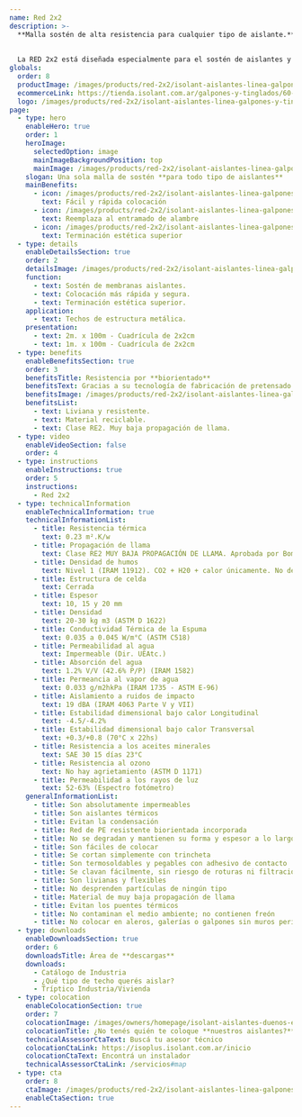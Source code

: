 ```yaml
---
name: Red 2x2
description: >-
  **Malla sostén de alta resistencia para cualquier tipo de aislante.**
  
  
  La RED 2x2 está diseñada especialmente para el sostén de aislantes y le garantiza una colocación más rápida, 100% segura y con una terminación estética superior.
globals:
  order: 8
  productImage: /images/products/red-2x2/isolant-aislantes-linea-galpones-y-tinglados-red-2x2-producto-rollo.png
  ecommerceLink: https://tienda.isolant.com.ar/galpones-y-tinglados/60-red-2x2-200m2.html
  logo: /images/products/red-2x2/isolant-aislantes-linea-galpones-y-tinglados-red-2x2-logo.jpg
page:
  - type: hero
    enableHero: true
    order: 1
    heroImage:
      selectedOption: image
      mainImageBackgroundPosition: top
      mainImage: /images/products/red-2x2/isolant-aislantes-linea-galpones-y-tinglados-red-2x2-imagen-principal.jpg
    slogan: Una sola malla de sostén **para todo tipo de aislantes**
    mainBenefits:
      - icon: /images/products/red-2x2/isolant-aislantes-linea-galpones-y-tinglados-red-2x2-beneficio-1.svg
        text: Fácil y rápida colocación
      - icon: /images/products/red-2x2/isolant-aislantes-linea-galpones-y-tinglados-red-2x2-beneficio-2.svg
        text: Reemplaza al entramado de alambre
      - icon: /images/products/red-2x2/isolant-aislantes-linea-galpones-y-tinglados-red-2x2-beneficio-3.svg
        text: Terminación estética superior
  - type: details
    enableDetailsSection: true
    order: 2
    detailsImage: /images/products/red-2x2/isolant-aislantes-linea-galpones-y-tinglados-red-2x2-imagen-detalle.jpg
    function:
      - text: Sostén de membranas aislantes.
      - text: Colocación más rápida y segura.
      - text: Terminación estética superior.
    application:
      - text: Techos de estructura metálica.
    presentation:
      - text: 2m. x 100m - Cuadrícula de 2x2cm
      - text: 1m. x 100m - Cuadrícula de 2x2cm
  - type: benefits
    enableBenefitsSection: true
    order: 3
    benefitsTitle: Resistencia por **biorientado**
    benefitsText: Gracias a su tecnología de fabricación de pretensado y biorentado, la <strong>RED 2x2 Isolant</strong> presenta una alta resistencia a la deformación por esfuerzos de dilatación y contracción de la estructura, logrando techos más planos y de una estética superior.
    benefitsImage: /images/products/red-2x2/isolant-aislantes-linea-galpones-y-tinglados-red-2x2-beneficio-exclusivo.jpg
    benefitsList:
      - text: Liviana y resistente.
      - text: Material reciclable.
      - text: Clase RE2. Muy baja propagación de llama.
  - type: video
    enableVideoSection: false
    order: 4
  - type: instructions
    enableInstructions: true
    order: 5
    instructions:
      - Red 2x2
  - type: technicalInformation
    enableTechnicalInformation: true
    technicalInformationList:
      - title: Resistencia térmica
        text: 0.23 m².K/w
      - title: Propagación de llama
        text: Clase RE2 MUY BAJA PROPAGACIÓN DE LLAMA. Aprobada por Bomberos Argentina.
      - title: Densidad de humos
        text: Nivel 1 (IRAM 11912). CO2 + H20 + calor únicamente. No desprende gases envenenantes.
      - title: Estructura de celda
        text: Cerrada
      - title: Espesor
        text: 10, 15 y 20 mm
      - title: Densidad
        text: 20-30 kg m3 (ASTM D 1622)
      - title: Conductividad Térmica de la Espuma
        text: 0.035 a 0.045 W/m°C (ASTM C518)
      - title: Permeabilidad al agua
        text: Impermeable (Dir. UEAtc.)
      - title: Absorción del agua
        text: 1.2% V/V (42.6% P/P) (IRAM 1582)
      - title: Permeancia al vapor de agua
        text: 0.033 g/m2hkPa (IRAM 1735 - ASTM E-96)
      - title: Aislamiento a ruidos de impacto
        text: 19 dBA (IRAM 4063 Parte V y VII)
      - title: Estabilidad dimensional bajo calor Longitudinal
        text: -4.5/-4.2%
      - title: Estabilidad dimensional bajo calor Transversal
        text: +0.3/+0.8 (70°C x 22hs)
      - title: Resistencia a los aceites minerales
        text: SAE 30 15 días 23°C
      - title: Resistencia al ozono
        text: No hay agrietamiento (ASTM D 1171)
      - title: Permeabilidad a los rayos de luz
        text: 52-63% (Espectro fotómetro)
    generalInformationList:
      - title: Son absolutamente impermeables
      - title: Son aislantes térmicos
      - title: Evitan la condensación
      - title: Red de PE resistente biorientada incorporada
      - title: No se degradan y mantienen su forma y espesor a lo largo del tiempo
      - title: Son fáciles de colocar
      - title: Se cortan simplemente con trincheta
      - title: Son termosoldables y pegables con adhesivo de contacto
      - title: Se clavan fácilmente, sin riesgo de roturas ni filtraciones
      - title: Son livianas y flexibles
      - title: No desprenden partículas de ningún tipo
      - title: Material de muy baja propagación de llama
      - title: Evitan los puentes térmicos
      - title: No contaminan el medio ambiente; no contienen freón
      - title: No colocar en aleros, galerías o galpones sin muros perimetrales que protejan de la reflexión indirecta de los rayos UV
  - type: downloads
    enableDownloadsSection: true
    order: 6
    downloadsTitle: Área de **descargas**
    downloads:
      - Catálogo de Industria
      - ¿Qué tipo de techo querés aislar?
      - Tríptico Industria/Vivienda
  - type: colocation
    enableColocationSection: true
    order: 7
    colocationImage: /images/owners/homepage/isolant-aislantes-duenos-e-inquilinos-isoplus-colocation.jpg
    colocationTitle: ¿No tenés quién te coloque **nuestros aislantes?**
    technicalAssessorCtaText: Buscá tu asesor técnico
    colocationCtaLink: https://isoplus.isolant.com.ar/inicio
    colocationCtaText: Encontrá un instalador
    technicalAssessorCtaLink: /servicios#map
  - type: cta
    order: 8
    ctaImage: /images/products/red-2x2/isolant-aislantes-linea-galpones-y-tinglados-red-2x2-imagen-detalle.jpg
    enableCtaSection: true
---
```

